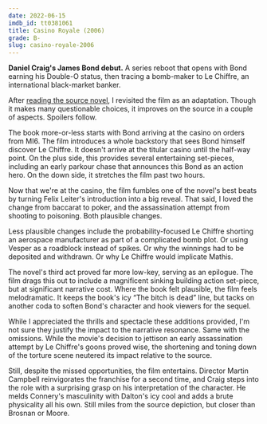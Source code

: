 ```yaml
---
date: 2022-06-15
imdb_id: tt0381061
title: Casino Royale (2006)
grade: B-
slug: casino-royale-2006
---
```


**Daniel Craig's James Bond debut.** A series reboot that opens with Bond earning his Double-O status, then tracing a bomb-maker to Le Chiffre, an international black-market banker.

<!-- end -->

After <a href="https://www.franksbooklog.com/reviews/casino-royale-by-ian-fleming/">reading the source novel</a>, I revisited the film as an adaptation. Though it makes many questionable choices, it improves on the source in a couple of aspects. Spoilers follow.

The book more-or-less starts with Bond arriving at the casino on orders from MI6. The film introduces a whole backstory that sees Bond himself discover Le Chiffre. It doesn't arrive at the titular casino until the half-way point. On the plus side, this provides several entertaining set-pieces, including an early parkour chase that announces this Bond as an action hero. On the down side, it stretches the film past two hours.

Now that we're at the casino, the film fumbles one of the novel's best beats by turning Felix Leiter's introduction into a big reveal. That said, I loved the change from baccarat to poker, and the assassination attempt from shooting to poisoning. Both plausible changes.

Less plausible changes include the probability-focused Le Chiffre shorting an aerospace manufacturer as part of a complicated bomb plot. Or using Vesper as a roadblock instead of spikes. Or why the winnings had to be deposited and withdrawn. Or why Le Chiffre would implicate Mathis.

The novel's third act proved far more low-key, serving as an epilogue. The film drags this out to include a magnificent sinking building action set-piece, but at significant narrative cost. Where the book felt plausible, the film feels melodramatic. It keeps the book's icy “The bitch is dead” line, but tacks on another coda to soften Bond's character and hook viewers for the sequel.

While I appreciated the thrills and spectacle these additions provided, I'm not sure they justify the impact to the narrative resonance. Same with the omissions. While the movie's decision to jettison an early assassination attempt by Le Chiffre's goons proved wise, the shortening and toning down of the torture scene neutered its impact relative to the source.

Still, despite the missed opportunities, the film entertains. Director Martin Campbell reinvigorates the franchise for a second time, and Craig steps into the role with a surprising grasp on his interpretation of the character. He melds Connery's masculinity with Dalton's icy cool and adds a brute physicality all his own. Still miles from the source depiction, but closer than Brosnan or Moore.